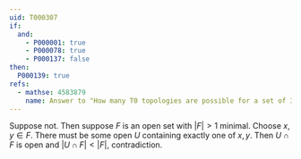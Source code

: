 ```yaml
---
uid: T000307
if:
  and:
    - P000001: true
    - P000078: true
    - P000137: false
then:
  P000139: true
refs:
  - mathse: 4583879
    name: Answer to "How many T0 topologies are possible for a set of 3 elements?"
---
```


Suppose not. Then suppose $F$ is an open set with $|F|>1$ minimal. 
Choose $x,y\in F$. There must be some open $U$ containing exactly one of $x,y$. 
Then $U\cap F$ is open and $|U\cap F|<|F|$, contradiction.
